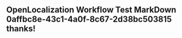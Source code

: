 <properties
ms.topic="hero-topic"
ms.test1="hero-topic"
ms.test2="test"/>

## OpenLocalization Workflow Test MarkDown 0affbc8e-43c1-4a0f-8c67-2d38bc503815 thanks!
